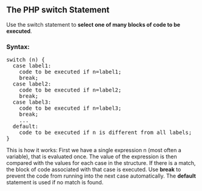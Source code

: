 The PHP switch Statement
--------------------------
Use the switch statement to <strong>select one of many blocks of code to be executed</strong>.

<h3>Syntax:</h3>
<pre>
switch (n) {
  case label1:
    code to be executed if n=label1;
    break;
  case label2:
    code to be executed if n=label2;
    break;
  case label3:
    code to be executed if n=label3;
    break;
    ...
  default:
    code to be executed if n is different from all labels;
}
</pre>

This is how it works: First we have a single expression n (most often a variable), that is evaluated once. The value of the expression is then compared with the values for each case in the structure. If there is a match, the block of code associated with that case is executed. Use <strong>break</strong> to prevent the code from running into the next case automatically. The <strong>default</strong> statement is used if no match is found.